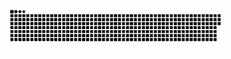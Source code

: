 <picture>
  <source media="(prefers-color-scheme: dark)" srcset="https://raw.githubusercontent.com/Heather-HX/Heather-HX/output/github-contribution-grid-snake-dark.svg">
  <source media="(prefers-color-scheme: light)" srcset="https://raw.githubusercontent.com/Heather-HX/Heather-HX/output/github-contribution-grid-snake.svg">
  <img alt="github contribution grid snake animation" src="https://raw.githubusercontent.com/Heather-HX/Heather-HX/output/github-contribution-grid-snake.svg">
</picture>
<!--
**NaomiHX/NaomiHX** is a ✨ _special_ ✨ repository because its `README.md` (this file) appears on your GitHub profile.

Here are some ideas to get you started:

- 🔭 I’m currently working on ...
- 🌱 I’m currently learning ...
- 👯 I’m looking to collaborate on ...
- 🤔 I’m looking for help with ...
- 💬 Ask me about ...
- 📫 How to reach me: ...
- 😄 Pronouns: ...
- ⚡ Fun fact: ...
-->

